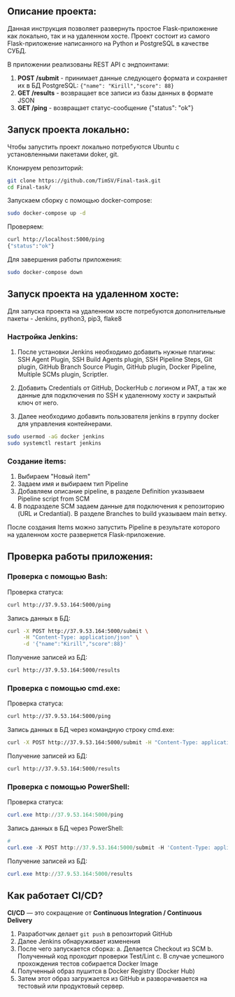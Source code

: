 ## Описание проекта:
Данная инструкция позволяет развернуть простое Flask-приложение как локально, так и на удаленном хосте. Проект состоит из самого Flask-приложение написанного на Python и PostgreSQL в качестве СУБД.

В приложении реализованы REST API с эндпоинтами:
1. **POST /submit** - принимает данные следующего формата и сохраняет их в БД PostgreSQL:
	`{"name": "Kirill","score": 88}` 
2. **GET /results** - возвращает все записи из базы данных в формате JSON
3. **GET /ping** - возвращает статус-сообщение {"status": "ok"}

## Запуск проекта локально:
Чтобы запустить проект локально потребуются Ubuntu с установленными пакетами doker, git.

Клонируем репозиторий:
```bash
git clone https://github.com/TimSV/Final-task.git
cd Final-task/
```

Запускаем сборку с помощью docker-compose:
```bash
sudo docker-compose up -d
```

Проверяем:
```bash
curl http://localhost:5000/ping
{"status":"ok"}
```

Для завершения работы приложения:
```bash
sudo docker-compose down
```

## Запуск проекта на удаленном хосте:
Для запуска проекта на удаленном хосте потребуются дополнительные пакеты - Jenkins, python3, pip3, flake8
### Настройка Jenkins:
 1. После установки Jenkins необходимо добавить нужные плагины:
 SSH Agent Plugin, SSH Build Agents plugin, SSH Pipeline Steps, Git plugin, GitHub Branch Source Plugin, GitHub plugin, Docker Pipeline, Multiple SCMs plugin, Scriptler.
 
 2.  Добавить Credentials от GitHub, DockerHub с логином и PAT, а так же данные для подключения  по SSH к удаленному хосту и  закрытый ключ от него.
 3.  Далее необходимо добавить пользователя jenkins в группу docker для управления контейнерами.
 ```bash
sudo usermod -aG docker jenkins
sudo systemctl restart jenkins
```

### Создание  items:
1. Выбираем "Новый item"
2.  Задаем имя и выбираем тип Pipeline
3. Добавляем описание  pipeline, в разделе Definition указываем Pipeline script from SCM
4. В подразделе SCM задаем данные для подключения к репозиторию (URL и Credantial). В разделе Branches to build указываем main ветку.

После создания Items можно запустить Pipeline в результате которого на удаленном хосте развернется Flask-приложение.

## Проверка работы приложения:
### Проверка с помощью Bash:

Проверка статуса:
```bash
curl http://37.9.53.164:5000/ping
```

Запись данных в БД:
```bash
curl -X POST http://37.9.53.164:5000/submit \
     -H "Content-Type: application/json" \
     -d '{"name":"Kirill","score":88}'
```

Получение записей из БД:
```bash
curl http://37.9.53.164:5000/results
```

### Проверка с помощью cmd.exe:
Проверка статуса:
```bash
curl http://37.9.53.164:5000/ping
```

Запись данных в БД через командную строку cmd.exe:
```bash
curl -X POST http://37.9.53.164:5000/submit -H "Content-Type: application/json" -d "{\"name\":\"Serge\",\"score\":777}"
```

Получение записей из БД:
```bash
curl http://37.9.53.164:5000/results
```

### Проверка с помощью PowerShell:
Проверка статуса:
```PowerShell
curl.exe http://37.9.53.164:5000/ping
```

Запись данных в БД через PowerShell:
```powershell
# 
curl.exe -X POST http://37.9.53.164:5000/submit -H 'Content-Type: application/json' -d '{\"name\":\"Serge\",\"score\":777}'
```

Получение записей из БД:
```PowerShell
curl.exe http://37.9.53.164:5000/results
```

## Как работает CI/CD?
**CI/CD** — это сокращение от **Continuous Integration / Continuous Delivery**

1. Разработчик делает `git push` в репозиторий GitHub
2. Далее Jenkins обнаруживает изменения
3. После чего запускается сборка:
	 a. Делается Checkout из SCM 
	 b. Полученный код проходит проверки Test/Lint
	 c. В случае успешного прохождения тестов собирается Docker Image	 
4.  Полученный образ пушится в Docker Registry (Docker Hub)
5. Затем этот образ загружается из GitHub и разворачивается на тестовый или продуктовый сервер.